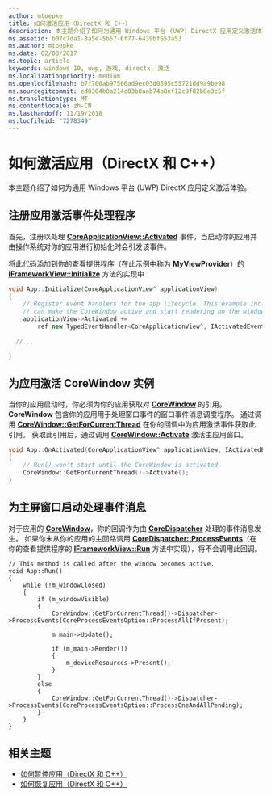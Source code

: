 ```yaml
---
author: mtoepke
title: 如何激活应用（DirectX 和 C++）
description: 本主题介绍了如何为通用 Windows 平台 (UWP) DirectX 应用定义激活体验。
ms.assetid: b07c7da1-8a5e-5b57-6f77-6439bf653a53
ms.author: mtoepke
ms.date: 02/08/2017
ms.topic: article
keywords: windows 10, uwp, 游戏, directx, 激活
ms.localizationpriority: medium
ms.openlocfilehash: b7f700ab97566ad9ec03d0595c55721dd9a9be98
ms.sourcegitcommit: ed0304b8a214c03b8aab74b8ef12c9f82b8e3c5f
ms.translationtype: MT
ms.contentlocale: zh-CN
ms.lasthandoff: 11/19/2018
ms.locfileid: "7278349"
---
```

# <a name="how-to-activate-an-app-directx-and-c"></a>如何激活应用（DirectX 和 C++）



本主题介绍了如何为通用 Windows 平台 (UWP) DirectX 应用定义激活体验。

## <a name="register-the-app-activation-event-handler"></a>注册应用激活事件处理程序


首先，注册以处理 [**CoreApplicationView::Activated**](https://msdn.microsoft.com/library/windows/apps/br225018) 事件，当启动你的应用并由操作系统对你的应用进行初始化时会引发该事件。

将此代码添加到你的查看提供程序（在此示例中称为 **MyViewProvider**）的 [**IFrameworkView::Initialize**](https://msdn.microsoft.com/library/windows/apps/hh700495) 方法的实现中：

```cpp
void App::Initialize(CoreApplicationView^ applicationView)
{
    // Register event handlers for the app lifecycle. This example includes Activated, so that we
    // can make the CoreWindow active and start rendering on the window.
    applicationView->Activated +=
        ref new TypedEventHandler<CoreApplicationView^, IActivatedEventArgs^>(this, &App::OnActivated);
  
  //...

}
```

## <a name="activate-the-corewindow-instance-for-the-app"></a>为应用激活 CoreWindow 实例


当你的应用启动时，你必须为你的应用获取对 [**CoreWindow**](https://msdn.microsoft.com/library/windows/apps/br208225) 的引用。 **CoreWindow** 包含你的应用用于处理窗口事件的窗口事件消息调度程序。 通过调用 [**CoreWindow::GetForCurrentThread**](https://msdn.microsoft.com/library/windows/apps/hh701589) 在你的回调中为应用激活事件获取此引用。 获取此引用后，通过调用 [**CoreWindow::Activate**](https://msdn.microsoft.com/library/windows/apps/br208254) 激活主应用窗口。

```cpp
void App::OnActivated(CoreApplicationView^ applicationView, IActivatedEventArgs^ args)
{
    // Run() won't start until the CoreWindow is activated.
    CoreWindow::GetForCurrentThread()->Activate();
}
```

## <a name="start-processing-event-message-for-the-main-app-window"></a>为主屏窗口启动处理事件消息


对于应用的 [**CoreWindow**](https://msdn.microsoft.com/library/windows/apps/br208225)，你的回调作为由 [**CoreDispatcher**](https://msdn.microsoft.com/library/windows/apps/br208211) 处理的事件消息发生。 如果你未从你的应用的主回路调用 [**CoreDispatcher::ProcessEvents**](https://msdn.microsoft.com/library/windows/apps/br208215)（在你的查看提供程序的 [**IFrameworkView::Run**](https://msdn.microsoft.com/library/windows/apps/hh700505) 方法中实现），将不会调用此回调。

``` syntax
// This method is called after the window becomes active.
void App::Run()
{
    while (!m_windowClosed)
    {
        if (m_windowVisible)
        {
            CoreWindow::GetForCurrentThread()->Dispatcher->ProcessEvents(CoreProcessEventsOption::ProcessAllIfPresent);

            m_main->Update();

            if (m_main->Render())
            {
                m_deviceResources->Present();
            }
        }
        else
        {
            CoreWindow::GetForCurrentThread()->Dispatcher->ProcessEvents(CoreProcessEventsOption::ProcessOneAndAllPending);
        }
    }
}
```

## <a name="related-topics"></a>相关主题


* [如何暂停应用（DirectX 和 C++）](how-to-suspend-an-app-directx-and-cpp.md)
* [如何恢复应用（DirectX 和 C++）](how-to-resume-an-app-directx-and-cpp.md)

 

 




